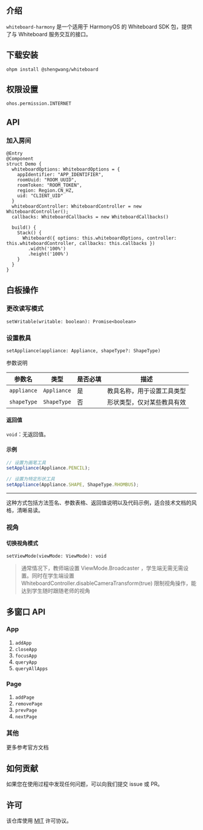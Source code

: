## 介绍

`whiteboard-harmony` 是一个适用于 HarmonyOS 的 Whiteboard SDK 包，提供了与 Whiteboard 服务交互的接口。

## 下载安装

```shell
ohpm install @shengwang/whiteboard
```

## 权限设置

```shell
ohos.permission.INTERNET
```

## API

### 加入房间

```shell
@Entry
@Component
struct Demo {
  whiteboardOptions: WhiteboardOptions = {
    appIdentifier: "APP_IDENTIFIER",
    roomUuid: "ROOM_UUID",
    roomToken: "ROOM_TOKEN",
    region: Region.CN_HZ,
    uid: "CLIENT_UID"
  }
  whiteboardController: WhiteboardController = new WhiteboardController();
  callbacks: WhiteboardCallbacks = new WhiteboardCallbacks()

  build() {
    Stack() {
      Whiteboard({ options: this.whiteboardOptions, controller: this.whiteboardController, callbacks: this.callbacks })
        .width('100%')
        .height('100%')
    }
  }
}
```

## 白板操作

### **更改读写模式**

```
setWritable(writable: boolean): Promise<boolean>
```

### **设置教具**

`setAppliance(appliance: Appliance, shapeType?: ShapeType)`

参数说明

| 参数名         | 类型          | 是否必填 | 描述            |
|-------------|-------------|------|---------------|
| `appliance` | `Appliance` | 是    | 教具名称，用于设置工具类型 |
| `shapeType` | `ShapeType` | 否    | 形状类型，仅对某些教具有效 |

#### 返回值

`void`：无返回值。

#### 示例

```typescript
// 设置为画笔工具
setAppliance(Appliance.PENCIL);

// 设置为特定形状工具
setAppliance(Appliance.SHAPE, ShapeType.RHOMBUS);
```

---

这种方式包括方法签名、参数表格、返回值说明以及代码示例，适合技术文档的风格，清晰易读。

### 视角

#### 切换视角模式

```
setViewMode(viewMode: ViewMode): void
```

> 通常情况下，教师端设置 ViewMode.Broadcaster ，学生端无需无需设置。同时在学生端设置
> WhiteboardController.disableCameraTransform(true) 限制视角操作，能达到学生随时跟随老师的视角

## 多窗口 API

### App

1. `addApp`
2. `closeApp`
3. `focusApp`
4. `queryApp`
5. `queryAllApps`

### Page

1. `addPage`
2. `removePage`
3. `prevPage`
4. `nextPage`

### 其他

更多参考官方文档

## 如何贡献

如果您在使用过程中发现任何问题，可以向我们提交 issue 或 PR。

## 许可

该仓库使用 [MIT](./LICENSE) 许可协议。